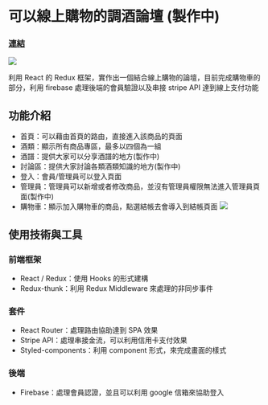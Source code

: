 # 可以線上購物的調酒論壇 (製作中)

### [連結](https://impala8012.github.io/redux-cocktail/#/)
![](https://i.imgur.com/ynT4T0Y.png)

利用 React 的 Redux 框架，實作出一個結合線上購物的論壇，目前完成購物車的部分，利用 firebase 處理後端的會員驗證以及串接 stripe API 達到線上支付功能

## 功能介紹
- 首頁：可以藉由首頁的路由，直接進入該商品的頁面
- 酒類：顯示所有商品專區，最多以四個為一組
- 酒譜：提供大家可以分享酒譜的地方(製作中)
- 討論區：提供大家討論各類酒類知識的地方(製作中)
- 登入：會員/管理員可以登入頁面
- 管理員：管理員可以新增或者修改商品，並沒有管理員權限無法進入管理員頁面(製作中)
- 購物車：顯示加入購物車的商品，點選結帳去會導入到結帳頁面
![](https://i.imgur.com/YxuM4KH.gif)

## 使用技術與工具
### 前端框架
- React / Redux：使用 Hooks 的形式建構
- Redux-thunk：利用 Redux Middleware 來處理的非同步事件

### 套件
- React Router：處理路由協助達到 SPA 效果
- Stripe API：處理串接金流，可以利用信用卡支付效果
- Styled-components：利用 component 形式，來完成畫面的樣式

### 後端
- Firebase：處理會員認證，並且可以利用 google 信箱來協助登入

